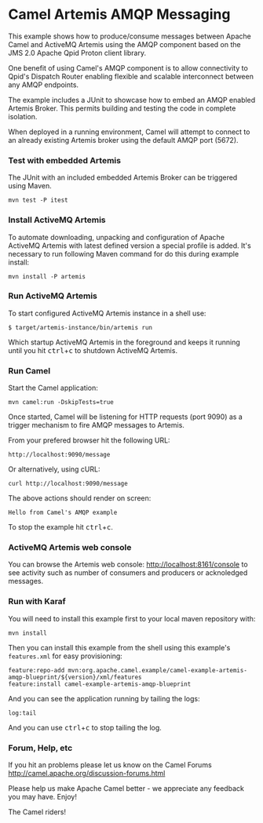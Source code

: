 # Camel Artemis AMQP Messaging

This example shows how to produce/consume messages between Apache Camel and ActiveMQ Artemis using the AMQP component based on the JMS 2.0 Apache Qpid Proton client library.

One benefit of using Camel's AMQP component is to allow connectivity to Qpid's Dispatch Router enabling flexible and scalable interconnect between any AMQP endpoints.

The example includes a JUnit to showcase how to embed an AMQP enabled Artemis Broker. This permits building and testing the code in complete isolation.

When deployed in a running environment, Camel will attempt to connect to an already existing Artemis broker using the default AMQP port (5672).

### Test with embedded Artemis

The JUnit with an included embedded Artemis Broker can be triggered using Maven.

    mvn test -P itest

### Install ActiveMQ Artemis

To automate downloading, unpacking and configuration of Apache ActiveMQ Artemis with latest defined version a special profile is added.
It's necessary to run following Maven command for do this during example install:

    mvn install -P artemis

### Run ActiveMQ Artemis

To start configured ActiveMQ Artemis instance in a shell use:

    $ target/artemis-instance/bin/artemis run

Which startup ActiveMQ Artemis in the foreground and keeps it running until you hit <kbd>ctrl</kbd>+<kbd>c</kbd>
to shutdown ActiveMQ Artemis.

### Run Camel

Start the Camel application:

    mvn camel:run -DskipTests=true

Once started, Camel will be listening for HTTP requests (port 9090) as a trigger mechanism to fire AMQP messages to Artemis.

From your prefered browser hit the following URL:

    http://localhost:9090/message
    
Or alternatively, using cURL:

    curl http://localhost:9090/message
    
The above actions should render on screen:

    Hello from Camel's AMQP example

To stop the example hit <kbd>ctrl</kbd>+<kbd>c</kbd>.

### ActiveMQ Artemis web console

You can browse the Artemis web console: <http://localhost:8161/console> 
to see activity such as number of consumers and producers or acknoledged messages.

### Run with Karaf

You will need to install this example first to your local maven repository with:

	mvn install

Then you can install this example from the shell using this example's `features.xml`
for easy provisioning:

	feature:repo-add mvn:org.apache.camel.example/camel-example-artemis-amqp-blueprint/${version}/xml/features
	feature:install camel-example-artemis-amqp-blueprint

And you can see the application running by tailing the logs:

	log:tail

And you can use <kbd>ctrl</kbd>+<kbd>c</kbd> to stop tailing the log.

### Forum, Help, etc

If you hit an problems please let us know on the Camel Forums
	<http://camel.apache.org/discussion-forums.html>

Please help us make Apache Camel better - we appreciate any feedback you may
have.  Enjoy!



The Camel riders!


